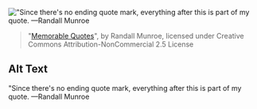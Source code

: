 !["Since there's no ending quote mark, everything after this is part of my quote. —Randall Munroe](https://imgs.xkcd.com/comics/memorable_quotes.png)
> "[Memorable Quotes](https://xkcd.com/1942/)", by Randall Munroe, licensed under Creative Commons Attribution-NonCommercial 2.5 License

## Alt Text
"Since there's no ending quote mark, everything after this is part of my quote. —Randall Munroe
